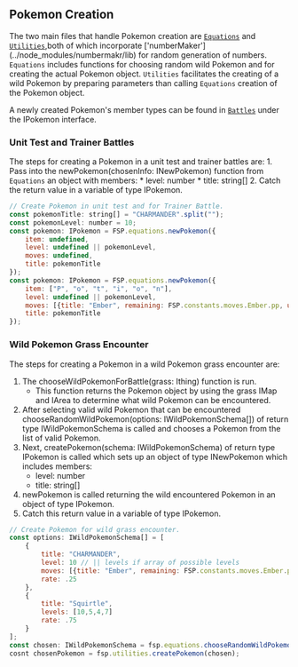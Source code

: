 ## Pokemon Creation

The two main files that handle Pokemon creation are [`Equations`](../src/components/Equations.ts) and [`Utilities`](../src/components/Utilities.ts),both of which incorporate ['numberMaker'] (../node_modules/numbermakr/lib) for random generation of numbers.
`Equations` includes functions for choosing random wild Pokemon and for creating the actual Pokemon object. `Utilities` facilitates the creating of a wild Pokemon by preparing parameters than calling `Equations` creation of the Pokemon object.

A newly created Pokemon's member types can be found in [`Battles`](../src/components/Battles.ts) under the IPokemon interface.

### Unit Test and Trainer Battles

The steps for creating a Pokemon in a unit test and trainer battles are:
    1. Pass into the newPokemon(chosenInfo: INewPokemon) function from `Equations` an object with members:
        * level: number
        * title: string[]
    2. Catch the return value in a variable of type IPokemon.

```javascript
// Create Pokemon in unit test and for Trainer Battle.
const pokemonTitle: string[] = "CHARMANDER".split("");
const pokemonLevel: number = 10;
const pokemon: IPokemon = FSP.equations.newPokemon({
    item: undefined,
    level: undefined || pokemonLevel,
    moves: undefined,
    title: pokemonTitle
});
const pokemon: IPokemon = FSP.equations.newPokemon({
    item: ["P", "o", "t", "i", "o", "n"],
    level: undefined || pokemonLevel,
    moves: [{title: "Ember", remaining: FSP.constants.moves.Ember.pp, uses: FSP.constants.moves.Ember.pp}],
    title: pokemonTitle
});
```

### Wild Pokemon Grass Encounter

The steps for creating a Pokemon in a wild Pokemon grass encounter are:
1. The chooseWildPokemonForBattle(grass: Ithing) function is run.
    * This function returns the Pokemon object by using the grass IMap and IArea to determine what wild Pokemon can be encountered.
2. After selecting valid wild Pokemon that can be encountered chooseRandomWildPokemon(options: IWildPokemonSchema[]) of return type IWildPokemonSchema is called and chooses a Pokemon from the list of valid Pokemon.
3. Next, createPokemon(schema: IWildPokemonSchema) of return type IPokemon is called which sets up an object of type INewPokemon which includes members:
    * level: number
    * title: string[]
4. newPokemon is called returning the wild encountered Pokemon in an object of type IPokemon.
5. Catch this return value in a variable of type IPokemon.

```javascript
// Create Pokemon for wild grass encounter.
const options: IWildPokemonSchema[] = [
    {
        title: "CHARMANDER",
        level: 10 // || levels if array of possible levels
        moves: [{title: "Ember", remaining: FSP.constants.moves.Ember.pp, uses: FSP.constants.moves.Ember.pp}],
        rate: .25
    },
    {
        title: "Squirtle",
        levels: [10,5,4,7]
        rate: .75
    }
];
const chosen: IWildPokemonSchema = fsp.equations.chooseRandomWildPokemon(options);
cosnt chosenPokemon = fsp.utilities.createPokemon(chosen);
```

